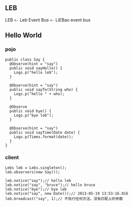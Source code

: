 LEB
---------------------------------------

LEB  `<-` Leb Event Bus  `<-` LiEBao event bus

## Hello World


### pojo
```
public class Say {
  @Observe(hint = "say")
  public void sayHello() {
    Logs.p("hello leb");
  }

  @Observe(hint = "say")
  public void sayTo(String who) {
    Logs.p("hello " + who);
  }

  @Observe
  public void bye() {
    Logs.p("bye leb");
  }

  @Observe(hint = "say")
  public void sayTime(Date date) {
    Logs.p(Times.format(date));
  }
}
```

### client

```
Lebs leb = Lebs.singleton();
leb.observers(new Say());

leb.notice("say");// hello leb
leb.notice("say", "bruce");// hello bruce
leb.notice("bye");// bye leb
leb.notice("say", new Date());// 2013-05-19 13:53:16.016
leb.broadcast("say", 1);// 不执行任何方法，没有匹配上的参数
```